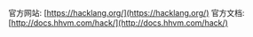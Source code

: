 官方网站: [https://hacklang.org/](https://hacklang.org/)
官方文档: [http://docs.hhvm.com/hack/](http://docs.hhvm.com/hack/)
